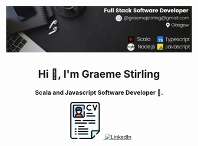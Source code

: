 <img src="https://github.com/gjstirling/gjstirling/blob/main/images/banner.png" alt="banner">


<h1 align="center">Hi 👋, I'm Graeme Stirling </h1>
<h3 align="center"> Scala and Javascript Software Developer 🌟.</h3>
<div align="center">

  <tr>
    <td style="text-align:right;">
      <a href="https://github.com/gjstirling/cv">
        <img src="https://github.com/gjstirling/gjstirling/blob/main/images/cv%20(1).png" alt="Github CV" style="width: 100px; height: auto;">
      </a>
    </td>
    <td style="text-align:left; padding-left: 20px;">
      <a href="https://www.linkedin.com/in/graemejstirling/">
        <img src="https://upload.wikimedia.org/wikipedia/commons/8/81/LinkedIn_icon.svg" alt="LinkedIn" style="width: 100px; height: auto;">
      </a>
    </td>
  </tr>

</div>





















